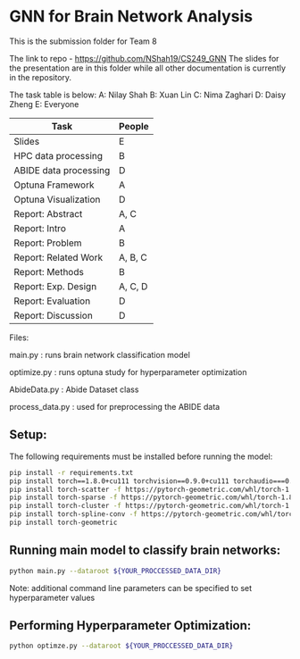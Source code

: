 # GNN for Brain Network Analysis

This is the submission folder for Team 8

The link to repo - https://github.com/NShah19/CS249_GNN The slides for the presentation are in this folder while all other documentation is currently in the repository.

The task table is below:
A: Nilay Shah
B: Xuan Lin 
C: Nima Zaghari
D: Daisy Zheng
E: Everyone

| Task                   | People        |
| -------------          | ------------- |
| Slides                 | E             |
| HPC data processing    | B             |      
| ABIDE data processing  | D             |
| Optuna Framework       | A             |
| Optuna Visualization   | D             |
| Report: Abstract       | A, C          |
| Report: Intro          | A             |
| Report: Problem        | B             |
| Report: Related Work   | A, B, C       |
| Report: Methods        | B             |
| Report: Exp. Design    | A, C, D       |
| Report: Evaluation     | D             |
| Report: Discussion     | D             |


Files: 

main.py : runs brain network classification model

optimize.py : runs optuna study for hyperparameter optimization

AbideData.py : Abide Dataset class

process_data.py : used for preprocessing the ABIDE data 

## Setup:
The following requirements must be installed before running the model:
```bash
pip install -r requirements.txt
pip install torch==1.8.0+cu111 torchvision==0.9.0+cu111 torchaudio===0.8.0 -f https://download.pytorch.org/whl/torch_stable.html
pip install torch-scatter -f https://pytorch-geometric.com/whl/torch-1.8.0+cu111.html
pip install torch-sparse -f https://pytorch-geometric.com/whl/torch-1.8.0+cu111.html
pip install torch-cluster -f https://pytorch-geometric.com/whl/torch-1.8.0+cu111.html
pip install torch-spline-conv -f https://pytorch-geometric.com/whl/torch-1.8.0+cu111.html
pip install torch-geometric
```
## Running main model to classify brain networks:
```bash
python main.py --dataroot ${YOUR_PROCCESSED_DATA_DIR}
```
Note: additional command line parameters can be specified to set hyperparameter values

## Performing Hyperparameter Optimization:
```bash
python optimze.py --dataroot ${YOUR_PROCCESSED_DATA_DIR}
```
